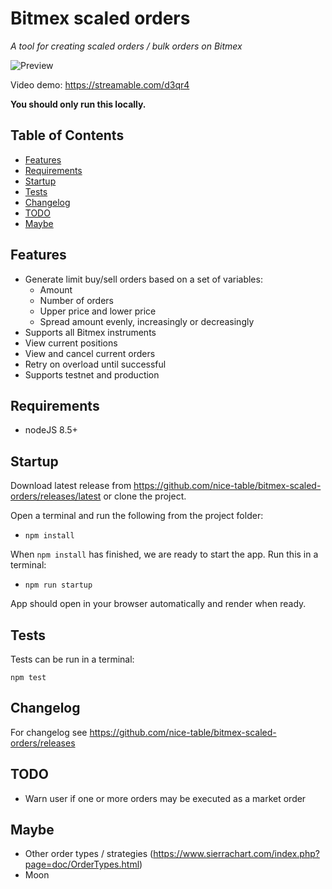 # Bitmex scaled orders

_A tool for creating scaled orders / bulk orders on Bitmex_

![Preview](https://i.imgur.com/kfsQzLh.png)

Video demo: https://streamable.com/d3qr4

**You should only run this locally.**

## Table of Contents

- [Features](#features)
- [Requirements](#requirements)
- [Startup](#startup)
- [Tests](#tests)
- [Changelog](#changelog)
- [TODO](#todo)
- [Maybe](#maybe)

## Features

- Generate limit buy/sell orders based on a set of variables:
  - Amount
  - Number of orders
  - Upper price and lower price
  - Spread amount evenly, increasingly or decreasingly
- Supports all Bitmex instruments
- View current positions
- View and cancel current orders
- Retry on overload until successful
- Supports testnet and production

## Requirements

- nodeJS 8.5+

## Startup

Download latest release from https://github.com/nice-table/bitmex-scaled-orders/releases/latest or clone the project.

Open a terminal and run the following from the project folder:

- `npm install`

When `npm install` has finished, we are ready to start the app. Run this in a terminal:

- `npm run startup`

App should open in your browser automatically and render when ready.

## Tests

Tests can be run in a terminal:

`npm test`

## Changelog

For changelog see https://github.com/nice-table/bitmex-scaled-orders/releases

## TODO

- Warn user if one or more orders may be executed as a market order

## Maybe

- Other order types / strategies (https://www.sierrachart.com/index.php?page=doc/OrderTypes.html)
- Moon
